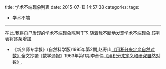 title: 学术不端现象列表
date: 2015-07-10 14:57:38
categories:
tags:
- 学术不端

---
在此,我将自己发现的学术不端现象陈列于下.随着我不断地发现学术不端现象,该列表将逐条增加.

+ 《新乡师专学报》(自然科学版)1995年第2期,赵寿山[《用积分来定义自然对数》](http://www.cnki.com.cn/Article/CJFDTotal-XXSF199502003.htm)全文抄袭《数学通报》1963年第11期李彝倫[《用积分来定义和研究自然对数》](http://www.cnki.com.cn/Article/CJFDTOTAL-SXTB196311008.htm).
